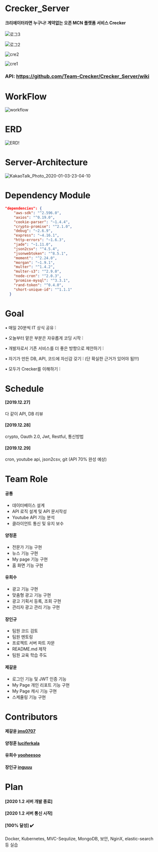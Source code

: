 # Crecker_Server

#### 크리에이터라면 누구나! 계약없는 오픈 MCN 플랫폼 서비스 Crecker 

![로그3](https://user-images.githubusercontent.com/49789734/71712003-cd967700-2e46-11ea-9855-7b4fe94cc4b7.png)

![로그2](https://user-images.githubusercontent.com/49789734/71712002-cd967700-2e46-11ea-9e50-e3cd7d2d8e94.png)


![cre2](https://user-images.githubusercontent.com/49789734/71712004-ce2f0d80-2e46-11ea-91f8-9055e150fab6.jpg)

![cre1](https://user-images.githubusercontent.com/49789734/71712005-ce2f0d80-2e46-11ea-8598-570a3f3c3a16.png)

### API: https://github.com/Team-Crecker/Crecker_Server/wiki


# WorkFlow

![workflow](https://user-images.githubusercontent.com/49789734/71712001-ccfde080-2e46-11ea-9a56-15d13646ef64.png)



# ERD

![ERD!](https://user-images.githubusercontent.com/36567887/71727774-ab205000-2e7e-11ea-947e-bb0c9ab29f02.png)



# Server-Architecture 

![KakaoTalk_Photo_2020-01-03-23-04-10](https://user-images.githubusercontent.com/36567887/71727450-9d1dff80-2e7d-11ea-9df2-db0956cf6a79.png)

# Dependency Module
```json
"dependencies": {
    "aws-sdk": "^2.596.0",
    "axios": "^0.19.0",
    "cookie-parser": "~1.4.4",
    "crypto-promise": "^2.1.0",
    "debug": "~2.6.9",
    "express": "~4.16.1",
    "http-errors": "~1.6.3",
    "jade": "~1.11.0",
    "json2csv": "^4.5.4",
    "jsonwebtoken": "^8.5.1",
    "moment": "^2.24.0",
    "morgan": "~1.9.1",
    "multer": "^1.4.2",
    "multer-s3": "^2.9.0",
    "node-cron": "^2.0.3",
    "promise-mysql": "^3.3.1",
    "rand-token": "^0.4.0",
    "short-unique-id": "^1.1.1"
  }
```


# Goal

• 매일 20분씩 IT 상식 공유 ❕

• 오늘부터 맡은 부분은 자유롭게 코딩 시작 ❕

• 개발자로서 기존 서비스를 더 좋은 방향으로 제안하기 ❕

• 자기가 만든 DB, API, 코드에 자신감 갖기 ❕
(단 확실한 근거가 있어야 됨!!!)

• 모두가 Crecker를 이해하기 ❕


# Schedule

#### [2019.12.27]
다 같이 API, DB 리뷰 

#### [2019.12.28]
crypto, Oauth 2.0, Jwt, Restful, 통신방법

#### [2019.12.29]
cron, youtube api, json2csv, git (API 70% 완성 예상)


# Team Role

#### 공통
- 데이터베이스 설계
- API 로직 설계 및 API 문서작성
- Youtube API 기능 분석
- 클라이언트 통신 및 유지 보수

#### 양정훈
- 전문가 기능 구현
- 뉴스 기능 구현
- My page 기능 구현
- 홈 화면 기능 구현

#### 유희수
- 광고 기능 구현
- 맞춤형 광고 기능 구현
- 광고 기획서 등록, 조회 구현
- 관리자 광고 관리 기능 구현

#### 장인규
- 팀원 코드 검토
- 팀원 멘토링
- 프로젝트 서버 파트 자문 
- README.md 제작
- 팀원 교육 학습 주도

#### 제갈윤
- 로그인 기능 및 JWT 인증 기능 
- My Page 개인 리포트 기능 구현
- My Page 캐시 기능 구현
- 스케쥴링 기능 구현




# Contributors

#### 제갈윤 [jms0707](https://github.com/jms0707)
#### 양정훈 [luciferkala](https://github.com/luciferkala)
#### 유희수 [yooheesoo](https://github.com/yooheesoo)
#### 장인규 [inguuu](https://github.com/inguuu)




# Plan

#### [2020 1.2 서버 개발 종료]

#### [2020 1.2 서버 통신 시작]

#### [100% 달성] ✔️

Docker, Kubernetes, MVC-Sequlize, MongoDB, 보안, NginX, elastic-search 등 실습


